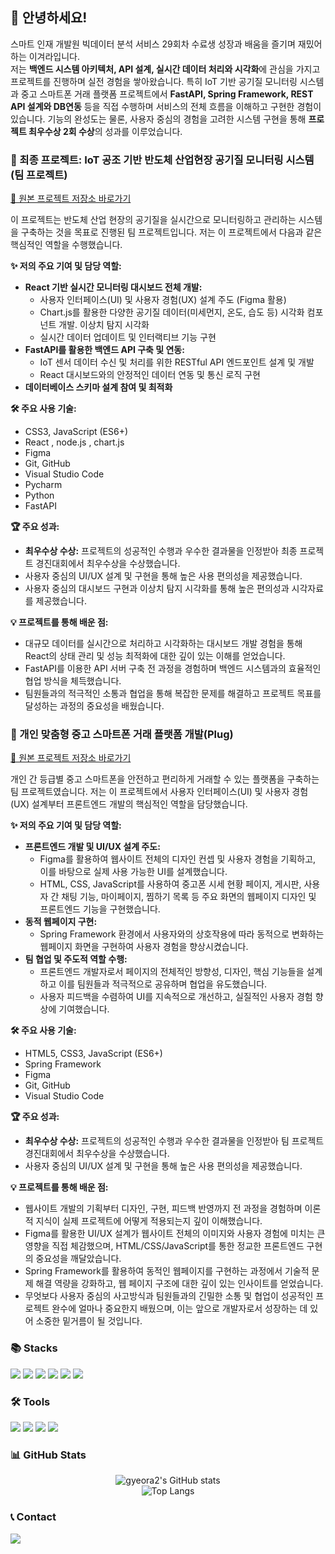 ## 👋 안녕하세요!
스마트 인재 개발원 빅데이터 분석 서비스 29회차 수료생
성장과 배움을 즐기며 재밌어하는  이겨라입니다.  
저는 **백엔드 시스템 아키텍처, API 설계, 실시간 데이터 처리와 시각화**에 관심을 가지고 프로젝트를 진행하며 실전 경험을 쌓아왔습니다.
특히 IoT 기반 공기질 모니터링 시스템과 중고 스마트폰 거래 플랫폼 프로젝트에서 **FastAPI, Spring Framework, REST API 설계와 DB연동** 등을 직접 수행하며 서비스의 전체 흐름을 이해하고 구현한 경험이 있습니다.
기능의 완성도는 물론, 사용자 중심의 경험을 고려한 시스템 구현을 통해 **프로젝트 최우수상 2회 수상**의 성과를 이루었습니다.
### 🚀 최종 프로젝트: IoT 공조 기반 반도체 산업현장 공기질 모니터링 시스템 (팀 프로젝트)

[🔗 원본 프로젝트 저장소 바로가기](https://github.com/2024-SMHRD-KDT-BigData-29/Smhrd_F4) 

이 프로젝트는 반도체 산업 현장의 공기질을 실시간으로 모니터링하고 관리하는 시스템을 구축하는 것을 목표로 진행된 팀 프로젝트입니다. 
저는 이 프로젝트에서 다음과 같은 핵심적인 역할을 수행했습니다.

**✨ 저의 주요 기여 및 담당 역할:**

* **React 기반 실시간 모니터링 대시보드 전체 개발:**
    * 사용자 인터페이스(UI) 및 사용자 경험(UX) 설계 주도 (Figma 활용)
    * Chart.js를 활용한 다양한 공기질 데이터(미세먼지, 온도, 습도 등) 시각화 컴포넌트 개발. 이상치 탐지 시각화 
    * 실시간 데이터 업데이트 및 인터랙티브 기능 구현
* **FastAPI를 활용한 백엔드 API 구축 및 연동:**
    * IoT 센서 데이터 수신 및 처리를 위한 RESTful API 엔드포인트 설계 및 개발
    * React 대시보드와의 안정적인 데이터 연동 및 통신 로직 구현
* **데이터베이스 스키마 설계 참여 및 최적화**
  


**🛠️ 주요 사용 기술:**

* CSS3, JavaScript (ES6+)
* React , node.js , chart.js
* Figma
* Git, GitHub
* Visual Studio Code
* Pycharm
* Python
* FastAPI

**🏆 주요 성과:**

* **최우수상 수상:** 프로젝트의 성공적인 수행과 우수한 결과물을 인정받아 최종 프로젝트 경진대회에서 최우수상을 수상했습니다.
* 사용자 중심의 UI/UX 설계 및 구현을 통해 높은 사용 편의성을 제공했습니다.
* 사용자 중심의 대시보드 구현과 이상치 탐지 시각화를 통해 높은 편의성과 시각자료를 제공했습니다.


**💡 프로젝트를 통해 배운 점:**
* 대규모 데이터를 실시간으로 처리하고 시각화하는 대시보드 개발 경험을 통해 React의 상태 관리 및 성능 최적화에 대한 깊이 있는 이해를 얻었습니다.
* FastAPI를 이용한 API 서버 구축 전 과정을 경험하며 백엔드 시스템과의 효율적인 협업 방식을 체득했습니다.
* 팀원들과의 적극적인 소통과 협업을 통해 복잡한 문제를 해결하고 프로젝트 목표를 달성하는 과정의 중요성을 배웠습니다.
  

### 📱 개인 맞춤형 중고 스마트폰 거래 플랫폼 개발(Plug)

[🔗 원본 프로젝트 저장소 바로가기](https://github.com/2024-SMHRD-KDT-BigData-29/Plug) 

개인 간 등급별 중고 스마트폰을 안전하고 편리하게 거래할 수 있는 플랫폼을 구축하는 팀 프로젝트였습니다. 저는 이 프로젝트에서 사용자 인터페이스(UI) 및 사용자 경험(UX) 설계부터 프론트엔드 개발의 핵심적인 역할을 담당했습니다.

**✨ 저의 주요 기여 및 담당 역할:**

* **프론트엔드 개발 및 UI/UX 설계 주도:**
    * Figma를 활용하여 웹사이트 전체의 디자인 컨셉 및 사용자 경험을 기획하고, 이를 바탕으로 실제 사용 가능한 UI를 설계했습니다.
    * HTML, CSS, JavaScript를 사용하여 중고폰 시세 현황 페이지, 게시판, 사용자 간 채팅 기능, 마이페이지, 찜하기 목록 등 주요 화면의 웹페이지 디자인 및 프론트엔드 기능을 구현했습니다.
* **동적 웹페이지 구현:**
    * Spring Framework 환경에서 사용자와의 상호작용에 따라 동적으로 변화하는 웹페이지 화면을 구현하여 사용자 경험을 향상시켰습니다. 
* **팀 협업 및 주도적 역할 수행:**
    * 프론트엔드 개발자로서 페이지의 전체적인 방향성, 디자인, 핵심 기능들을 설계하고 이를 팀원들과 적극적으로 공유하며 협업을 유도했습니다.
    * 사용자 피드백을 수렴하여 UI를 지속적으로 개선하고, 실질적인 사용자 경험 향상에 기여했습니다.

**🛠️ 주요 사용 기술:**

* HTML5, CSS3, JavaScript (ES6+)
* Spring Framework
* Figma
* Git, GitHub
* Visual Studio Code

**🏆 주요 성과:**

* **최우수상 수상:** 프로젝트의 성공적인 수행과 우수한 결과물을 인정받아 팀 프로젝트 경진대회에서 최우수상을 수상했습니다.
* 사용자 중심의 UI/UX 설계 및 구현을 통해 높은 사용 편의성을 제공했습니다.

**💡 프로젝트를 통해 배운 점:**

* 웹사이트 개발의 기획부터 디자인, 구현, 피드백 반영까지 전 과정을 경험하며 이론적 지식이 실제 프로젝트에 어떻게 적용되는지 깊이 이해했습니다.
* Figma를 활용한 UI/UX 설계가 웹사이트 전체의 이미지와 사용자 경험에 미치는 큰 영향을 직접 체감했으며, HTML/CSS/JavaScript를 통한 정교한 프론트엔드 구현의 중요성을 깨달았습니다.
* Spring Framework를 활용하여 동적인 웹페이지를 구현하는 과정에서 기술적 문제 해결 역량을 강화하고, 웹 페이지 구조에 대한 깊이 있는 인사이트를 얻었습니다.
* 무엇보다 사용자 중심의 사고방식과 팀원들과의 긴밀한 소통 및 협업이 성공적인 프로젝트 완수에 얼마나 중요한지 배웠으며, 이는 앞으로 개발자로서 성장하는 데 있어 소중한 밑거름이 될 것입니다.




### 📚 Stacks
<p>
  <img src="https://img.shields.io/badge/JavaScript-F7DF1E?style=flat-square&logo=JavaScript&logoColor=black"/>
  <img src="https://img.shields.io/badge/React-61DAFB?style=flat-square&logo=React&logoColor=black"/>
  <img src="https://img.shields.io/badge/Python-3776AB?style=flat-square&logo=Python&logoColor=white"/>
  <img src="https://img.shields.io/badge/FastAPI-009688?style=flat-square&logo=FastAPI&logoColor=white"/>
  <img src="https://img.shields.io/badge/HTML5-E34F26?style=flat-square&logo=HTML5&logoColor=white"/>
  <img src="https://img.shields.io/badge/CSS3-1572B6?style=flat-square&logo=CSS3&logoColor=white"/>
</p>

### 🛠️ Tools
<p>
  <img src="https://img.shields.io/badge/Git-F05032?style=flat-square&logo=Git&logoColor=white"/>
  <img src="https://img.shields.io/badge/GitHub-181717?style=flat-square&logo=GitHub&logoColor=white"/>
  <img src="https://img.shields.io/badge/Figma-F24E1E?style=flat-square&logo=Figma&logoColor=white"/>
  <img src="https://img.shields.io/badge/VSCode-007ACC?style=flat-square&logo=VisualStudioCode&logoColor=white"/>
</p>

### 📊 GitHub Stats
<div align="center">
  <img src="https://github-readme-stats.vercel.app/api?username=gyeora2&show_icons=true&theme=radical" alt="gyeora2's GitHub stats"/>
  <br/>
  <img src="https://github-readme-stats.vercel.app/api/top-langs/?username=gyeora2&layout=compact&theme=radical" alt="Top Langs"/>
</div>

### 📞 Contact
<p>
  <a href="mailto:lgr0223000@gmail.com"><img src="https://img.shields.io/badge/Email-lgr0223000@gmail.com-EA4335?style=flat-square&logo=Gmail&logoColor=white"/></a>
</p>
